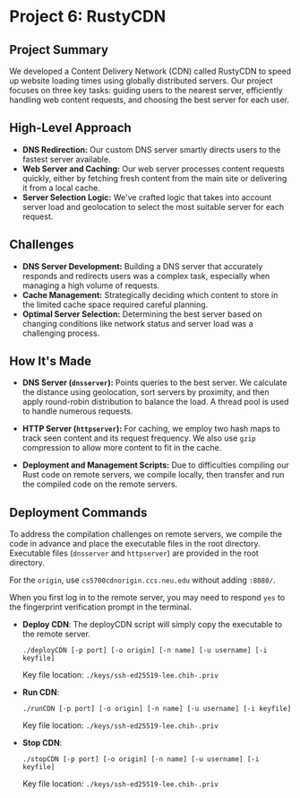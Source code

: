 # Project 6: RustyCDN

## Project Summary

We developed a Content Delivery Network (CDN) called RustyCDN to speed up website loading times using globally distributed servers. Our project focuses on three key tasks: guiding users to the nearest server, efficiently handling web content requests, and choosing the best server for each user.

## High-Level Approach

- **DNS Redirection:** Our custom DNS server smartly directs users to the fastest server available.
- **Web Server and Caching:** Our web server processes content requests quickly, either by fetching fresh content from the main site or delivering it from a local cache.
- **Server Selection Logic:** We've crafted logic that takes into account server load and geolocation to select the most suitable server for each request.

## Challenges

- **DNS Server Development:** Building a DNS server that accurately responds and redirects users was a complex task, especially when managing a high volume of requests.
- **Cache Management:** Strategically deciding which content to store in the limited cache space required careful planning.
- **Optimal Server Selection:** Determining the best server based on changing conditions like network status and server load was a challenging process.

## How It's Made

- **DNS Server (`dnsserver`):** Points queries to the best server. We calculate the distance using geolocation, sort servers by proximity, and then apply round-robin distribution to balance the load. A thread pool is used to handle numerous requests.
- **HTTP Server (`httpserver`):** For caching, we employ two hash maps to track seen content and its request frequency. We also use `gzip` compression to allow more content to fit in the cache.
  
- **Deployment and Management Scripts:** Due to difficulties compiling our Rust code on remote servers, we compile locally, then transfer and run the compiled code on the remote servers.

## Deployment Commands

To address the compilation challenges on remote servers, we compile the code in advance and place the executable files in the root directory. Executable files (`dnsserver` and `httpserver`) are provided in the root directory.

For the `origin`, use `cs5700cdnorigin.ccs.neu.edu` without adding `:8080/`.

When you first log in to the remote server, you may need to respond `yes` to the fingerprint verification prompt in the terminal.

- **Deploy CDN**:
  The deployCDN script will simply copy the executable to the remote server.
  ```
  ./deployCDN [-p port] [-o origin] [-n name] [-u username] [-i keyfile]
  ```
  Key file location: `./keys/ssh-ed25519-lee.chih-.priv`

- **Run CDN**: 
  ```
  ./runCDN [-p port] [-o origin] [-n name] [-u username] [-i keyfile]
  ```
  Key file location: `./keys/ssh-ed25519-lee.chih-.priv`

- **Stop CDN**: 
  ```
  ./stopCDN [-p port] [-o origin] [-n name] [-u username] [-i keyfile]
  ```
  Key file location: `./keys/ssh-ed25519-lee.chih-.priv`
